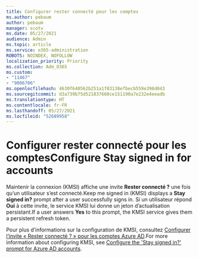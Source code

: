 ```yaml
---
title: Configurer rester connecté pour les comptes
ms.author: pebaum
author: pebaum
manager: scotv
ms.date: 05/27/2021
audience: Admin
ms.topic: article
ms.service: o365-administration
ROBOTS: NOINDEX, NOFOLLOW
localization_priority: Priority
ms.collection: Adm_O365
ms.custom:
- "11467"
- "9006706"
ms.openlocfilehash: 4630f640562b251a1f83138efbecb559e396d043
ms.sourcegitcommit: d3a739b75d521837660ce151190a7e232e4eeadb
ms.translationtype: HT
ms.contentlocale: fr-FR
ms.lasthandoff: 05/27/2021
ms.locfileid: "52689958"
---
```

# <a name="configure-stay-signed-in-for-accounts"></a><span data-ttu-id="857ac-102">Configurer rester connecté pour les comptes</span><span class="sxs-lookup"><span data-stu-id="857ac-102">Configure Stay signed in for accounts</span></span>

<span data-ttu-id="857ac-103">Maintenir la connexion (KMSI) affiche une invite **Rester connecté ?** une fois qu’un utilisateur s’est connecté.</span><span class="sxs-lookup"><span data-stu-id="857ac-103">Keep me signed in (KMSI) displays a **Stay signed in?** prompt after a user successfully signs in.</span></span> <span data-ttu-id="857ac-104">Si un utilisateur répond **Oui** à cette invite, le service KMSI lui donne un jeton d’actualisation persistant.</span><span class="sxs-lookup"><span data-stu-id="857ac-104">If a user answers **Yes** to this prompt, the KMSI service gives them a persistent refresh token.</span></span> 

<span data-ttu-id="857ac-105">Pour plus d’informations sur la configuration de KMSI, consultez [Configurer l’invite « Rester connecté ? » pour les comptes Azure AD](/azure/active-directory/fundamentals/keep-me-signed-in).</span><span class="sxs-lookup"><span data-stu-id="857ac-105">For more information about configuring KMSI, see [Configure the 'Stay signed in?' prompt for Azure AD accounts](/azure/active-directory/fundamentals/keep-me-signed-in).</span></span>